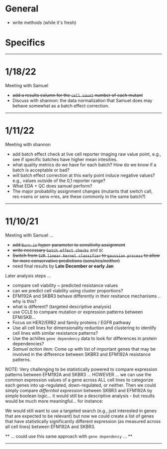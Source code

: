 
# General 

- write methods (while it's fresh)


# Specifics 

---
# 1/18/22
Meeting with Samuel 

- ~~add a results column for the `cell count` number of each mutant~~
- Discuss with shannon: the data normalization that Samuel does may behave somewhat as a batch effect correction. 


---
# 1/11/22 

Meeting with shannon 

- add batch effect check at live cell reporter imaging raw value point, e.g., see if specific batches have higher mean intesities. 
- what quality metrics do we have for each batch? How do we know if a batch is acceptable or bad? 
- will batch effect correction at this early point induce negative values? e.g., values outside of the 0,1 reporter range? 
- What EDA + QC does samuel perform? 
- The major probability assignment changes (mutants that switch call, res->sens or sens->res, are these commonly in the same batch?)


---
# 11/10/21

Meeting with Samuel ... 

- ~~add `Burn-in` hyper-parameter to sensitivity assignment~~
- ~~write necessary `batch effect checks`~~ and `QC` 
- ~~Switch from `SVM linear kernel classifier` to `gaussian process` to allow for more conservative predictions (sens/res/neither)~~
- need final results by **Late December or early Jan** 

Later analysis steps ... 
- compare cell viability ~ predicted resistance values 
- can we predict cell viability using cluster proportions? 
- EFM192A and SKBR3 behave differently in their resitance mechanisms .. why is this? 
- what is different? (targeted descriptive analysis)
- use CCLE to compare mutation or expression patterns between EFM/SKB... 
- Focus on HER2/ERB2 and family proteins / EGFR pathway 
- Use all cell lines for dimensionality reduction and clustering to identify cell lines with similar resistance patterns? 
- Use the achilles `gene dependency` data to look for differences in protein dependencies? 
- *Samuel action item:* Come up with list of important genes that may be involved in the difference between SKBR3 and EFM192A resistance patterns. 

NOTE: 
Very challenging to be statistically powered to compare expression patterns between EFM192A and SKBR3 ... HOWEVER ... we can use the common expression values of a gene across ALL cell lines to categorize each genes into up-regulated, down-regulated, or neither. Then we could simply compare *differntial expression* between SKBR3 and EFM192A by simple boolean logic... it would still be a descriptive analysis - but results would be much more meaningful... for instance: 

We would still want to use a targeted search (e.g., just interested in genes that are expected to be relevant) but now we could create a list of genes that have statistically significantly different expression (as measured across all cell lines) between EFM192A and SKBR3. 

** ... could use this same approach with `gene dependency` ... **

--- 